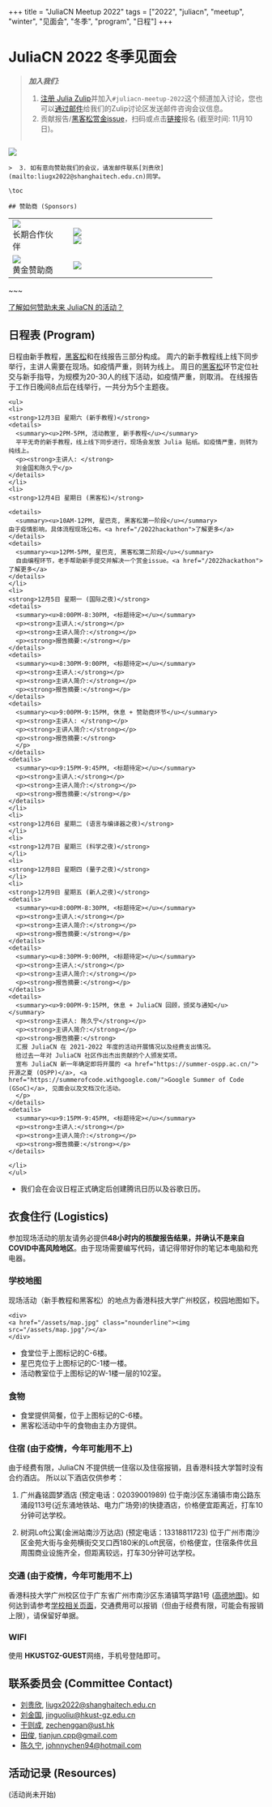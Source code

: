 +++
title = "JuliaCN Meetup 2022"
tags = ["2022", "juliacn", "meetup", "winter", "见面会", "冬季", "program", "日程"]
+++

# JuliaCN 2022 冬季见面会

> **_加入我们:_**
>  1. [注册 Julia Zulip](https://julialang.zulipchat.com/register/)并加入`#juliacn-meetup-2022`这个频道加入讨论，您也可以[通过邮件](mailto:juliacn-meetup-2022.2049edbb1a7b74b7425aba21a9b68ef4.show-sender@streams.zulipchat.com)给我们的Zulip讨论区发送邮件咨询会议信息。
>  2. 贡献报告/[黑客松](/2022hackathon)[赏金issue](https://github.com/JuliaCN/meetup-website/issues/1)，扫码或点击[链接](https://jinshuju.net/f/JXewGD)报名 (截至时间: 11月10日)。
> ~~~
<a class="nounderline" href="/assets/cfp-barcode.png"><img src="/assets/cfp-barcode.png" style="max-width:200px;"/></a>
~~~
>  3. 如有意向赞助我们的会议，请发邮件联系[刘贵欣](mailto:liugx2022@shanghaitech.edu.cn)同学。

\toc

## 赞助商 (Sponsors)
~~~
<table style="width:80%" class="table-sponsor">
<tr>
<td style="padding-right: 20px;">
<img src="/assets/partner.png"/>
<div>长期合作伙伴</div>
</td>
<td>
<div style="display:inline-block; text-align:center; margin-right:20px;">
<a href="https://swarma.org/" class="nounderline"><img src="/assets/jizhi.png" style="min-width:100px"/></a>
</div>
<div style="display:inline-block; text-align:center">
<a href="https://www.bytedance.com/" class="nounderline"><img src="/assets/bytedance.webp" style="min-width:150px"/></a>
</div>
</td>
</tr>
<tr>
<td style="padding-right: 20px;">
<img src="/assets/gold.jpg"/>
<div>黄金赞助商</div>
</td>
<td>
<div style="display:inline-block; text-align:center">
<a href="https://www.tongyuan.cc/" class="nounderline"><img src="/assets/tongyuan.png" style="min-width:100px"/></a>
</div>
</td>
</tr>
</table>
~~~

[了解如何赞助未来 JuliaCN 的活动？](/funding)

## 日程表 (Program)
日程由新手教程，[黑客松](/2022hackathon)和在线报告三部分构成。
周六的新手教程线上线下同步举行，主讲人需要在现场。如疫情严重，则转为线上。
周日的[黑客松](/2022hackathon)环节定位社交与新手指导，为规模为20-30人的线下活动，如疫情严重，则取消。
在线报告于工作日晚间8点后在线举行，一共分为5个主题夜。
~~~
<ul>
<li>
<strong>12月3日 星期六 (新手教程)</strong>
<details>
  <summary><u>2PM-5PM, 活动教室, 新手教程</u></summary>
  平平无奇的新手教程，线上线下同步进行，现场会发放 Julia 贴纸。如疫情严重，则转为纯线上。
  <p><strong>主讲人: </strong>
  刘金国和陈久宁</p>
</details>
</li>
<li>
<strong>12月4日 星期日 (黑客松)</strong>

<details>
  <summary><u>10AM-12PM, 星巴克, 黑客松第一阶段</u></summary>
由于疫情影响，具体流程现场公布。<a href="/2022hackathon">了解更多</a>
</details>
<details>
  <summary><u>12PM-5PM, 星巴克, 黑客松第二阶段</u></summary>
  自由编程环节，老手帮助新手提交并解决一个赏金issue。<a href="/2022hackathon">了解更多</a>
</details>
</li>
<li>
<strong>12月5日 星期一 (国际之夜)</strong>
<details>
  <summary><u>8:00PM-8:30PM, <标题待定></u></summary>
  <p><strong>主讲人:</strong></p>
  <p><strong>主讲人简介:</strong></p>
  <p><strong>报告摘要:</strong></p>
</details>
<details>
  <summary><u>8:30PM-9:00PM, <标题待定></u></summary>
  <p><strong>主讲人:</strong></p>
  <p><strong>主讲人简介:</strong></p>
  <p><strong>报告摘要:</strong></p>
</details>
<details>
  <summary><u>9:00PM-9:15PM, 休息 + 赞助商环节</u></summary>
  <p><strong>主讲人: </strong></p>
  <p><strong>主讲人简介:</strong></p>
  <p><strong>报告摘要:</strong>
  </p>
</details>
<details>
  <summary><u>9:15PM-9:45PM, <标题待定></u></summary>
  <p><strong>主讲人:</strong></p>
  <p><strong>主讲人简介:</strong></p>
  <p><strong>报告摘要:</strong></p>
</details>
</li>
<li>
<strong>12月6日 星期二 (语言与编译器之夜)</strong>
</li>
<li>
<strong>12月7日 星期三 (科学之夜)</strong>
</li>
<li>
<strong>12月8日 星期四 (量子之夜)</strong>
</li>
<li>
<strong>12月9日 星期五 (新人之夜)</strong>
<details>
  <summary><u>8:00PM-8:30PM, <标题待定></u></summary>
  <p><strong>主讲人:</strong></p>
  <p><strong>主讲人简介:</strong></p>
  <p><strong>报告摘要:</strong></p>
</details>
<details>
  <summary><u>8:30PM-9:00PM, <标题待定></u></summary>
  <p><strong>主讲人:</strong></p>
  <p><strong>主讲人简介:</strong></p>
  <p><strong>报告摘要:</strong></p>
</details>
<details>
  <summary><u>9:00PM-9:15PM, 休息 + JuliaCN 回顾，颁奖与通知</u></summary>
  <p><strong>主讲人: 陈久宁</strong></p>
  <p><strong>主讲人简介:</strong></p>
  <p><strong>报告摘要:</strong>
  汇报 JuliaCN 在 2021-2022 年度的活动开展情况以及经费支出情况。
  给过去一年对 JuliaCN 社区作出杰出贡献的个人颁发奖项。
  宣布 JuliaCN 新一年确定即将开展的 <a href="https://summer-ospp.ac.cn/">开源之夏 (OSPP)</a>, <a href="https://summerofcode.withgoogle.com/">Google Summer of Code (GSoC)</a>, 见面会以及文档汉化活动。
  </p>
</details>
<details>
  <summary><u>9:15PM-9:45PM, <标题待定></u></summary>
  <p><strong>主讲人:</strong></p>
  <p><strong>主讲人简介:</strong></p>
  <p><strong>报告摘要:</strong></p>
</details>

</li>
</ul>
~~~
* 我们会在会议日程正式确定后创建腾讯日历以及谷歌日历。

## 衣食住行 (Logistics)
参加现场活动的朋友请务必提供**48小时内的核酸报告结果，并确认不是来自COVID中高风险地区**。由于现场需要编写代码，请记得带好你的笔记本电脑和充电器。
### 学校地图
现场活动（新手教程和黑客松）的地点为香港科技大学广州校区，校园地图如下。
~~~
<div>
<a href="/assets/map.jpg" class="nounderline"><img src="/assets/map.jpg"/></a>
</div>
~~~

* 食堂位于上图标记的C-6楼。
* 星巴克位于上图标记的C-1楼一楼。
* 活动教室位于上图标记的W-1楼一层的102室。

### 食物
* 食堂提供简餐，位于上图标记的C-6楼。
* 黑客松活动中午的食物由主办方提供。
### 住宿 (由于疫情，今年可能用不上)
由于经费有限，JuliaCN 不提供统一住宿以及住宿报销，且香港科技大学暂时没有合约酒店。
所以以下酒店仅供参考：
1. 广州鑫铭圆梦酒店 (预定电话：02039001989)
位于南沙区东涌镇市南公路东涌段113号(近东涌地铁站、电力广场旁)的快捷酒店，价格便宜距离近，打车10分钟可达学校。

2. 树洞Loft公寓(金洲站南沙万达店) (预定电话：13318811723)
位于广州市南沙区金苑大街与金苑横街交叉口西180米的Loft民宿，价格便宜，住宿条件优且周围商业设施齐全，但距离较远，打车30分钟可达学校。

### 交通 (由于疫情，今年可能用不上)
香港科技大学广州校区位于广东省广州市南沙区东涌镇笃学路1号 ([高德地图](https://surl.amap.com/1nDZRfs72b5))。如何达到请参考[学校相关页面](https://hkust-gz.edu.cn/zh-hans/about/location)，交通费用可以报销（但由于经费有限，可能会有报销上限），请保留好单据。

### WIFI
使用 **HKUSTGZ-GUEST**网络，手机号登陆即可。

## 联系委员会 (Committee Contact)
* [刘贵欣](https://github.com/guixinliu), [liugx2022@shanghaitech.edu.cn](mailto:liugx2022@shanghaitech.edu.cn)
* [刘金国](https://github.com/GiggleLiu), [jinguoliu@hkust-gz.edu.cn](mailto:jinguoliu@hkust-gz.edu.cn)
* [干则成](https://github.com/zcgan), [zechenggan@ust.hk](mailto:zechenggan@ust.hk)
* [田俊](https://github.com/findmyway), [tianjun.cpp@gmail.com](mailto:tianjun.cpp@gmail.com)
* [陈久宁](https://github.com/johnnychen94), [johnnychen94@hotmail.com](mailto:johnnychen94@hotmail.com)

## 活动记录 (Resources)
(活动尚未开始)
